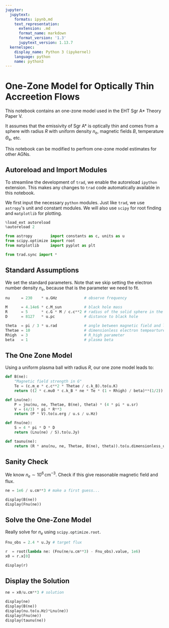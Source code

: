 ```yaml
---
jupyter:
  jupytext:
    formats: ipynb,md
    text_representation:
      extension: .md
      format_name: markdown
      format_version: '1.3'
      jupytext_version: 1.13.7
  kernelspec:
    display_name: Python 3 (ipykernel)
    language: python
    name: python3
---
```


# One-Zone Model for Optically Thin Accreetion Flows

This notebook contains an one-zone model used in the EHT Sgr A* Theory Paper V.

It assumes that the emissivity of Sgr A* is optically thin and comes from a sphere with radius $R$ with uniform density $n_e$, magnetic fields $B$, temperature $\Theta_\mathrm{e}$, etc.

This notebook can be modified to perfrom one-zone model estimates for other AGNs.


## Autoreload and Import Modules

To streamline the development of `trad`, we enable the autoreload `ipython` extension.
This makes any changes to `trad` code automatically available in this notebook. 

We first input the necessary `python` modules.  Just like `trad`, we use `astropy`'s unit and constant modules.
We will also use `scipy` for root finding and `matplotlib` for plotting.

```python
%load_ext autoreload
%autoreload 2

from astropy        import constants as c, units as u
from scipy.optimize import root
from matplotlib     import pyplot as plt

from trad.sync import *
```

## Standard Assumptions

We set the standard parameters.
Note that we skip setting the electron number density $n_e$, because that is the parameter we need to fit.

```python
nu     = 230    * u.GHz            # observe frequency

M      = 4.14e6 * c.M_sun          # black hole mass
R      = 5      * c.G * M / c.c**2 # radius of the solid sphere in the one-zone model 
D      = 8127   * u.pc             # distance to black hole

theta  = pi / 3 * u.rad            # angle between magnetic field and line of sight
Thetae = 10                        # dimensionless electron tempearture
Rhigh  = 3                         # R_high parameter
beta   = 1                         # plasma beta
```

## The One Zone Model

Using a uniform plasma ball with radius $R$, our one zone model leads to:

```python
def B(ne):
    "Magnetic field strength in G"
    Te = (c.m_e * c.c**2 * Thetae / c.k_B).to(u.K)
    return ((2 * c.mu0 * c.k_B * ne * Te * (1 + Rhigh) / beta)**(1/2)).to(u.G)

def Lnu(ne):
    P = jnu(nu, ne, Thetae, B(ne), theta) * (4 * pi * u.sr)
    V = (4/3) * pi * R**3
    return (P * V).to(u.erg / u.s / u.Hz)

def Fnu(ne):
    S = 4 * pi * D * D
    return (Lnu(ne) / S).to(u.Jy)

def taunu(ne):
    return (R * anu(nu, ne, Thetae, B(ne), theta)).to(u.dimensionless_unscaled)
```

## Sanity Check

We know $n_e \sim 10^6\,\mathrm{cm}^{-3}$.
Check if this give reasonable magnetic field and flux.

```python
ne = 1e6 / u.cm**3 # make a first guess...

display(B(ne))
display(Fnu(ne))
```

## Solve the One-Zone Model

Really solve for $n_e$ using `scipy.optimize.root`.

```python
Fnu_obs = 2.4 * u.Jy # target flux

r  = root(lambda ne: (Fnu(ne/u.cm**3) - Fnu_obs).value, 1e6)
x0 = r.x[0]

display(r)
```

## Display the Solution

```python
ne = x0/u.cm**3 # solution

display(ne)
display(B(ne))
display(nu.to(u.Hz)*Lnu(ne))
display(Fnu(ne))
display(taunu(ne))
```
